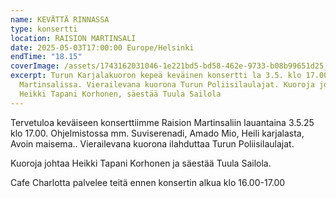 ```yaml
---
name: KEVÄTTÄ RINNASSA
type: konsertti
location: RAISION MARTINSALI
date: 2025-05-03T17:00:00 Europe/Helsinki
endTime: "18.15"
coverImage: /assets/1743162031046-1e221bd5-bd58-462e-9733-b08b99651d25_1-1.jpg
excerpt: Turun Karjalakuoron kepeä keväinen konsertti la 3.5. klo 17.00 Raision
  Martinsalissa. Vierailevana kuorona Turun Poliisilaulajat. Kuoroja johtaa
  Heikki Tapani Korhonen, säestää Tuula Sailola
---
```

Tervetuloa keväiseen konserttiimme Raision Martinsaliin lauantaina 3.5.25 klo 17.00. Ohjelmistossa mm. Suviserenadi, Amado Mio, Heili karjalasta, Avoin maisema.. Vierailevana kuorona ilahduttaa Turun Poliisilaulajat.

Kuoroja johtaa Heikki Tapani Korhonen ja säestää Tuula Sailola.

Cafe Charlotta palvelee teitä ennen konsertin alkua klo 16.00-17.00